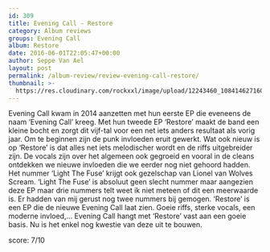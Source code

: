 ```yaml
---
id: 309
title: Evening Call - Restore
category: Album reviews
groups: Evening Call
album: Restore
date: 2016-06-01T22:05:47+00:00
author: Seppe Van Ael
layout: post
permalink: /album-review/review-evening-call-restore/
thumbnail: >-
  https://res.cloudinary.com/rockxxl/image/upload/12243460_1084146271609917_7634810914401244494_n.jpg
---
```

Evening Call kwam in 2014 aanzetten met hun eerste EP die eveneens de naam ‘Evening Call’ kreeg. Met hun tweede EP ‘Restore’ maakt de band een kleine bocht en zorgt dit vijf-tal voor een net iets anders resultaat als vorig jaar. Om te beginnen zijn de punk invloeden eruit gewerkt. Wat ook nieuw is op ‘Restore’ is dat alles net iets melodischer wordt en de riffs uitgebreider zijn. De vocals zijn over het algemeen ook gegroeid en vooral in de cleans ontdekken we nieuwe invloeden die we eerder nog niet gehoord hadden. Het nummer ‘Light The Fuse’ krijgt ook gezelschap van Lionel van Wolves Scream. ‘Light The Fuse’ is absoluut geen slecht nummer maar aangezien deze EP maar drie nummers telt weet ik niet meteen of dit een meerwaarde is. Er hadden van mij gerust nog twee nummers bij gemogen. ‘Restore’ is een EP die de nieuwe Evening Call laat zien. Goeie riffs, sterke vocals, een moderne invloed,… Evening Call hangt met ‘Restore’ vast aan een goeie basis. Nu is het enkel nog kwestie van deze uit te bouwen.

score: 7/10
